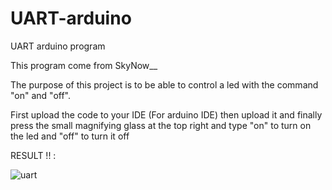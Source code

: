 # UART-arduino
UART arduino program

This program come from SkyNow__

The purpose of this project is to be able to control a led with the command "on" and "off".

First upload the code to your IDE (For arduino IDE) then upload it and finally press the small magnifying glass at the top right and type "on" to turn on the led and "off" to turn it off

RESULT !! :

![uart](https://user-images.githubusercontent.com/93336837/156865064-7ad5a2db-ffe1-4438-b133-ff242ea70b07.jpg)
